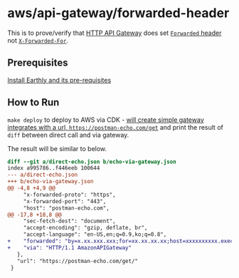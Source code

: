# aws/api-gateway/forwarded-header
This is to prove/verify that [HTTP API Gateway](https://docs.aws.amazon.com/apigateway/latest/developerguide/http-api-develop.html#http-api-examples) does set [`Forwarded` header](https://developer.mozilla.org/en-US/docs/Web/HTTP/Headers/Forwarded) not [`X-Forwarded-For`](https://developer.mozilla.org/en-US/docs/Web/HTTP/Headers/X-Forwarded-For).

## Prerequisites
[Install Earthly and its pre-requisites](https://earthly.dev/get-earthly)

## How to Run

`make deploy` to deploy to AWS via CDK - [will create simple gateway integrates with a url, `https://postman-echo.com/get`](./cdk/forwarded-header/lib/forwarded-header-stack.ts) and print the result of `diff` between direct call and via gateway.

The result will be similar to below.

```diff
diff --git a/direct-echo.json b/echo-via-gateway.json
index a995786..f446eeb 100644
--- a/direct-echo.json
+++ b/echo-via-gateway.json
@@ -4,8 +4,9 @@
     "x-forwarded-proto": "https",
     "x-forwarded-port": "443",
     "host": "postman-echo.com",
@@ -17,8 +18,8 @@
     "sec-fetch-dest": "document",
     "accept-encoding": "gzip, deflate, br",
     "accept-language": "en-US,en;q=0.9,ko;q=0.8",
+    "forwarded": "by=x.xx.xxx.xxx;for=xx.xx.xx.xx;host=xxxxxxxxxx.execute-api.yy-yyyyyyy-1.amazonaws.com;proto=https",
+    "via": "HTTP/1.1 AmazonAPIGateway"
   },
   "url": "https://postman-echo.com/get/"
 }
```
